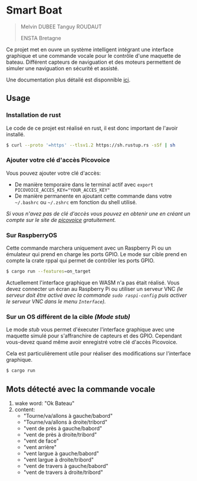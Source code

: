 # Smart Boat 

> Melvin DUBEE
> Tanguy ROUDAUT
> 
> ENSTA Bretagne

Ce projet met en ouvre un système intelligent intégrant une interface graphique et une commande vocale pour le contrôle d'une maquette de bateau. Différent capteurs de naviguation et des moteurs permettent de simuler une naviguation en sécurité et assisté.

Une documentation plus détailé est disponnible [ici](https://tanguy-rdt.github.io/depot-smart-boat/).


## Usage 

### Installation de rust

Le code de ce projet est réalisé en rust, il est donc important de l'avoir installé.

```bash
$ curl --proto '=https' --tlsv1.2 https://sh.rustup.rs -sSf | sh
```

### Ajouter votre clé d'accès Picovoice

Vous pouvez ajouter votre clé d'accès:
- De manière temporaire dans le terminal actif avec `export PICOVOICE_ACCES_KEY="YOUR_ACCES_KEY"`
- De manière permanente en ajoutant cette commande dans votre `~/.bashrc` ou `~/.zshrc` em fonction du shell utilisé.

_Si vous n'avez pas de clé d'accès vous pouvez en obtenir une en créant un compte sur le site de [picovoice](https://console.picovoice.ai/login) gratuitement._



### Sur RaspberryOS

Cette commande marchera uniquement avec un Raspberry Pi ou un émulateur qui prend en charge les ports GPIO. Le mode sur cible prend en compte la crate rppal qui permet de contrôler les ports GPIO.

```bash
$ cargo run --features=on_target
```

Actuellement l'interface graphique en WASM n'a pas était réalisé. Vous devez connecter un écran au Raspberry Pi ou utiliser un serveur VNC _(le serveur doit être activé avec la commande `sudo raspi-config` puis activer le serveur VNC dans le menu `Interface`)._


### Sur un OS différent de la cible _(Mode stub)_

Le mode _stub_ vous permet d'éxecuter l'interface graphique avec une maquette simulé pour s'affranchire de capteurs et des GPIO. Cependant vous-devez quand même avoir enregistré votre clé d'accès Picovoice. 

Cela est particulièrement utile pour réaliser des modifications sur l'interface graphique.

```bash
$ cargo run 
```

## Mots détecté avec la commande vocale

1. wake word: "Ok Bateau"
2. content:
    - "Tourne/va/allons à gauche/babord"
    - "Tourne/va/allons à droite/tribord"
    - "vent de près à gauche/babord"
    - "vent de près à droite/tribord"
    - "vent de face"
    - "vent arrière" 
    - "vent largue à gauche/babord"
    - "vent largue à droite/tribord"
    - "vent de travers à gauche/babord"
    - "vent de travers à droite/tribord"

